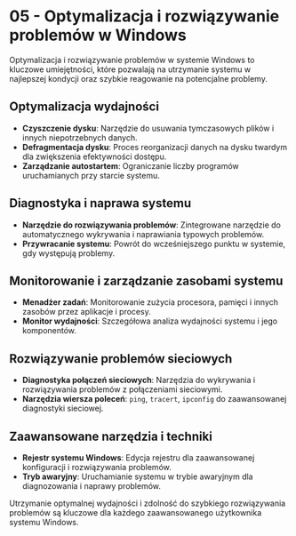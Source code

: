 
# 05 - Optymalizacja i rozwiązywanie problemów w Windows

Optymalizacja i rozwiązywanie problemów w systemie Windows to kluczowe umiejętności, które pozwalają na utrzymanie systemu w najlepszej kondycji oraz szybkie reagowanie na potencjalne problemy.

## Optymalizacja wydajności

- **Czyszczenie dysku**: Narzędzie do usuwania tymczasowych plików i innych niepotrzebnych danych.
- **Defragmentacja dysku**: Proces reorganizacji danych na dysku twardym dla zwiększenia efektywności dostępu.
- **Zarządzanie autostartem**: Ograniczanie liczby programów uruchamianych przy starcie systemu.

## Diagnostyka i naprawa systemu

- **Narzędzie do rozwiązywania problemów**: Zintegrowane narzędzie do automatycznego wykrywania i naprawiania typowych problemów.
- **Przywracanie systemu**: Powrót do wcześniejszego punktu w systemie, gdy występują problemy.

## Monitorowanie i zarządzanie zasobami systemu

- **Menadżer zadań**: Monitorowanie zużycia procesora, pamięci i innych zasobów przez aplikacje i procesy.
- **Monitor wydajności**: Szczegółowa analiza wydajności systemu i jego komponentów.

## Rozwiązywanie problemów sieciowych

- **Diagnostyka połączeń sieciowych**: Narzędzia do wykrywania i rozwiązywania problemów z połączeniami sieciowymi.
- **Narzędzia wiersza poleceń**: `ping`, `tracert`, `ipconfig` do zaawansowanej diagnostyki sieciowej.

## Zaawansowane narzędzia i techniki

- **Rejestr systemu Windows**: Edycja rejestru dla zaawansowanej konfiguracji i rozwiązywania problemów.
- **Tryb awaryjny**: Uruchamianie systemu w trybie awaryjnym dla diagnozowania i naprawy problemów.

Utrzymanie optymalnej wydajności i zdolność do szybkiego rozwiązywania problemów są kluczowe dla każdego zaawansowanego użytkownika systemu Windows.
